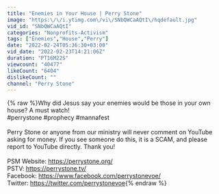```yaml
---
title: "Enemies in Your House | Perry Stone"
image: "https:\/\/i.ytimg.com\/vi\/SNbQWCaAQtI\/hqdefault.jpg"
vid_id: "SNbQWCaAQtI"
categories: "Nonprofits-Activism"
tags: ["Enemies","House","Perry"]
date: "2022-02-24T05:36:30+03:00"
vid_date: "2022-02-23T14:21:06Z"
duration: "PT16M22S"
viewcount: "40477"
likeCount: "6404"
dislikeCount: ""
channel: "Perry Stone"
---
```

{% raw %}Why did Jesus say your enemies would be those in your own house? A must watch!<br />#perrystone #prophecy #mannafest <br /><br />Perry Stone or anyone from our ministry will never comment on YouTube asking for money. If you see someone do this, it is a SCAM, and please report to YouTube directly. Thank you! <br /><br />PSM Website: <a rel="nofollow" target="blank" href="https://perrystone.org/">https://perrystone.org/</a> <br />PSTV: <a rel="nofollow" target="blank" href="https://perrystone.tv/">https://perrystone.tv/</a> <br />Facebook: <a rel="nofollow" target="blank" href="https://www.facebook.com/perrystonevoe/">https://www.facebook.com/perrystonevoe/</a> <br />Twitter: <a rel="nofollow" target="blank" href="https://twitter.com/perrystonevoe">https://twitter.com/perrystonevoe</a>{% endraw %}

